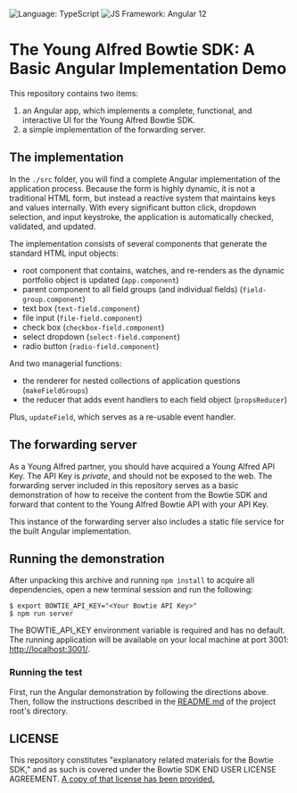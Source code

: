 ![Language: TypeScript](https://img.shields.io/badge/TypeScript-007ACC?style=for-the-badge&logo=typescript&logoColor=white)
![JS Framework: Angular 12](https://img.shields.io/badge/Angular-DD0031?style=for-the-badge&logo=angular&logoColor=white)

# The Young Alfred Bowtie SDK: A Basic Angular Implementation Demo

This repository contains two items:

1. an Angular app, which implements a complete, functional, and interactive UI for the Young Alfred Bowtie SDK.
2. a simple implementation of the forwarding server.

## The implementation

In the `./src` folder, you will find a complete Angular implementation of the
application process. Because the form is highly dynamic, it is not a
traditional HTML form, but instead a reactive system that maintains keys
and values internally. With every significant button click, dropdown selection, and input keystroke,
the application is automatically checked, validated, and updated.

The implementation consists of several components that generate the standard
HTML input objects:

-   root component that contains, watches, and re-renders as the dynamic portfolio object is updated (`app.component`)
-   parent component to all field groups (and individual fields) (`field-group.component`)
-   text box (`text-field.component`)
-   file input (`file-field.component`)
-   check box (`checkbox-field.component`)
-   select dropdown (`select-field.component`)
-   radio button (`radio-field.component`)

And two managerial functions:

-   the renderer for nested collections of application questions (`makeFieldGroups`)
-   the reducer that adds event handlers to each field object (`propsReducer`)

Plus, `updateField`, which serves as a re-usable event handler.

## The forwarding server

As a Young Alfred partner, you should have acquired a Young Alfred
API Key. The API Key is _private_, and should not be exposed to the
web. The forwarding server included in this repository serves as a basic
demonstration of how to receive the content from the Bowtie SDK and
forward that content to the Young Alfred Bowtie API with your
API Key.

This instance of the forwarding server also includes a static file
service for the built Angular implementation.

## Running the demonstration

After unpacking this archive and running `npm install` to acquire all
dependencies, open a new terminal session and run the following:

```shellsession
$ export BOWTIE_API_KEY="<Your Bowtie API Key>"
$ npm run server
```

The BOWTIE_API_KEY environment variable is required and has no default.
The running application will be available on your local machine at port
3001: [http://localhost:3001/](http://localhost:3001/).

### Running the test

First, run the Angular demonstration by following the directions above.
Then, follow the instructions described in the [README.md](../README.md#running-the-test) of the project root's directory.

## LICENSE

This repository constitutes "explanatory related materials for the
Bowtie SDK," and as such is covered under the Bowtie SDK END USER
LICENSE AGREEMENT. [A copy of that license has been provided.](./LICENSE.md)
